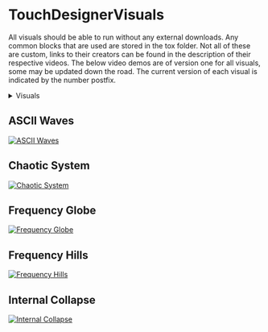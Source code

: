 # TouchDesignerVisuals

All visuals should be able to run without any external downloads. Any common blocks that are used are stored in the tox folder. Not all of these are custom, links to their creators can be found in the description of their respective videos. The below video demos are of version one for all visuals, some may be updated down the road. The current version of each visual is indicated by the number postfix. 

<details>
    <summary>Visuals</summary>
    <ol style="list-style-type: none;">
        <li><a href="#ascii-waves">ASCII Waves</a></li>
        <li><a href="#chaotic-system">Chaotic System</a></li>
        <li><a href="#frequency-globe">Frequency Globe</a></li>
        <li><a href="#frequency-hills">Frequency Hills</a></li>
        <li><a href="#internal-collapse">Internal Collapse</a></li>
    </ol>
</details>

## ASCII Waves
[![ASCII Waves](https://imgur.com/2r5dNt8.png)](https://www.youtube.com/watch?v=e-rN297PobA)

## Chaotic System
[![Chaotic System](https://imgur.com/KUwLexq.png)](https://www.youtube.com/watch?v=FY09EkFInRU)

## Frequency Globe
[![Frequency Globe](https://imgur.com/DTBJuEe.png)](https://www.youtube.com/watch?v=xQeRu2hxfhY)

## Frequency Hills
[![Frequency Hills](https://imgur.com/vsw9pFi.png)](https://youtu.be/1V4GbiaW01g?si=v1S-6VQuMTzG_EV6)

## Internal Collapse
[![Internal Collapse](https://imgur.com/Usaxwf8.png)](https://www.youtube.com/watch?v=EQuFD9CoDmQ)
